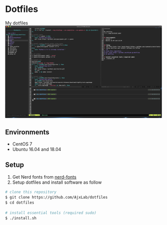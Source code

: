 Dotfiles
========

My dotfiles
![](./img/terminal.png)


## Environments
- CentOS 7
- Ubuntu 16.04 and 18.04


## Setup
1. Get Nerd fonts from [nerd-fonts](https://github.com/ryanoasis/nerd-fonts)
2. Setup dotfiles and install software as follow
```sh
# clone this repository
$ git clone https://github.com/AjxLab/dotfiles
$ cd dotfiles

# install essential tools (required sudo)
$ ./install.sh
```
